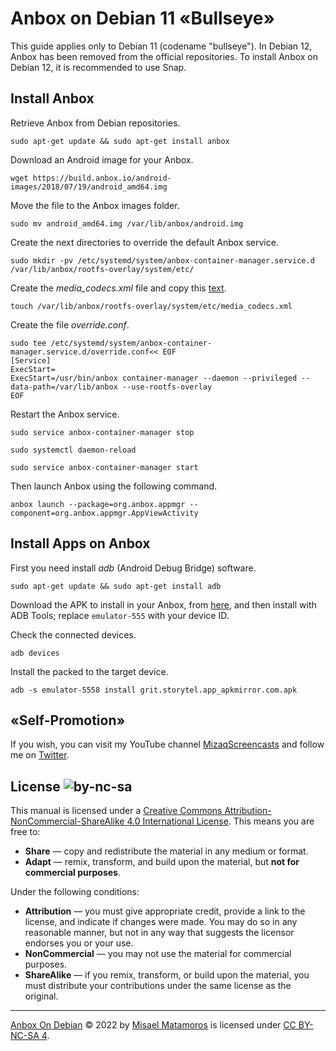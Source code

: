 # **Anbox on Debian 11 «Bullseye»**

This guide applies only to Debian 11 (codename "bullseye"). In Debian 12, Anbox has been removed from the official repositories. To install Anbox on Debian 12, it is recommended to use Snap.

## **Install Anbox**

Retrieve Anbox from Debian repositories.

    sudo apt-get update && sudo apt-get install anbox

Download an Android image for your Anbox.

    wget https://build.anbox.io/android-images/2018/07/19/android_amd64.img

Move the file to the Anbox images folder.

    sudo mv android_amd64.img /var/lib/anbox/android.img

Create the next directories to override the default Anbox service.

    sudo mkdir -pv /etc/systemd/system/anbox-container-manager.service.d /var/lib/anbox/rootfs-overlay/system/etc/

Create the _media_codecs.xml_ file and copy this [text](./media_codecs.xml "Media codecs").

    touch /var/lib/anbox/rootfs-overlay/system/etc/media_codecs.xml

Create the file _override.conf_.

    sudo tee /etc/systemd/system/anbox-container-manager.service.d/override.conf<< EOF
    [Service]
    ExecStart=
    ExecStart=/usr/bin/anbox container-manager --daemon --privileged --data-path=/var/lib/anbox --use-rootfs-overlay
    EOF

Restart the Anbox service.

    sudo service anbox-container-manager stop

    sudo systemctl daemon-reload

    sudo service anbox-container-manager start

Then launch Anbox using the following command.

    anbox launch --package=org.anbox.appmgr --component=org.anbox.appmgr.AppViewActivity

## **Install Apps on Anbox**

First you need install _adb_ (Android Debug Bridge) software. 

    sudo apt-get update && sudo apt-get install adb

Download the APK to install in your Anbox, from [here](https://www.apkmirror.com/), and then install with ADB Tools; replace `emulator-555` with your device ID.

Check the connected devices.

    adb devices

Install the packed to the target device.

    adb -s emulator-5558 install grit.storytel.app_apkmirror.com.apk


## **«Self-Promotion»**

If you wish, you can visit my YouTube channel [MizaqScreencasts](https://www.youtube.com/MizaqScreencasts) and follow me on [Twitter](https://twitter.com/mismatso).

## **License ![by-nc-sa](https://licensebuttons.net/l/by-nc-sa/4.0/80x15.png)**

This manual is licensed under a [Creative Commons Attribution-NonCommercial-ShareAlike 4.0 International License](https://creativecommons.org/licenses/by-nc-sa/4.0/deed.en). This means you are free to:

- **Share** — copy and redistribute the material in any medium or format.
- **Adapt** — remix, transform, and build upon the material, but **not for commercial purposes**.

Under the following conditions:

- **Attribution** — you must give appropriate credit, provide a link to the license, and indicate if changes were made. You may do so in any reasonable manner, but not in any way that suggests the licensor endorses you or your use.
- **NonCommercial** — you may not use the material for commercial purposes.
- **ShareAlike** — if you remix, transform, or build upon the material, you must distribute your contributions under the same license as the original.

---

[Anbox On Debian](https://github.com/mismatso/anboxondebian) © 2022 by [Misael Matamoros](https://t.me/mismatso) is licensed under [CC BY-NC-SA 4](https://creativecommons.org/licenses/by-nc-sa/4.0/deed.en).








